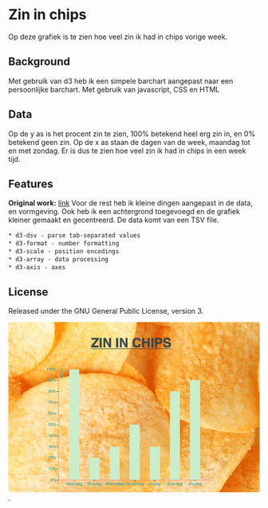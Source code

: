 # Zin in chips
Op deze grafiek is te zien hoe veel zin ik had in chips vorige week.

## Background
Met gebruik van d3 heb ik een simpele barchart aangepast naar een persoonlijke barchart. Met gebruik van javascript, CSS en HTML

## Data
Op de y as is het procent zin te zien, 100% betekend heel erg zin in, en 0% betekend geen zin. 
Op de x as staan de dagen van de week, maandag tot en met zondag. Er is dus te zien hoe veel zin ik had in chips in een week tijd.

## Features
**Original work:** [link](https://bl.ocks.org/mbostock/3885304)
Voor de rest heb ik kleine dingen aangepast in de data, en vormgeving. Ook heb ik een achtergrond toegevoegd en de grafiek kleiner gemaakt en gecentreerd. De data komt van een TSV file. 

    * d3-dsv - parse tab-separated values
    * d3-format - number formatting
    * d3-scale - position encodings
    * d3-array - data processing
    * d3-axis - axes

## License
Released under the GNU General Public License, version 3. 

![Preview Barchart](preview.png).
